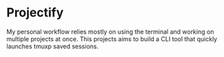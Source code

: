 # Projectify
My personal workflow relies mostly on using the terminal and working on multiple projects at once. This projects aims to build a CLI tool that quickly launches tmuxp saved sessions.
